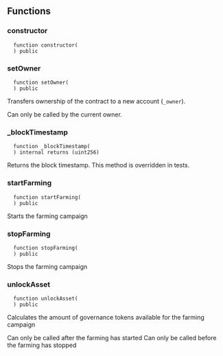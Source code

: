 


## Functions
### constructor
```solidity
  function constructor(
  ) public
```




### setOwner
```solidity
  function setOwner(
  ) public
```
Transfers ownership of the contract to a new account (`_owner`).

Can only be called by the current owner.


### _blockTimestamp
```solidity
  function _blockTimestamp(
  ) internal returns (uint256)
```

Returns the block timestamp. This method is overridden in tests.


### startFarming
```solidity
  function startFarming(
  ) public
```
Starts the farming campaign



### stopFarming
```solidity
  function stopFarming(
  ) public
```
Stops the farming campaign



### unlockAsset
```solidity
  function unlockAsset(
  ) public
```
Calculates the amount of governance tokens available for the farming campaign

Can only be called after the farming has started
Can only be called before the farming has stopped


